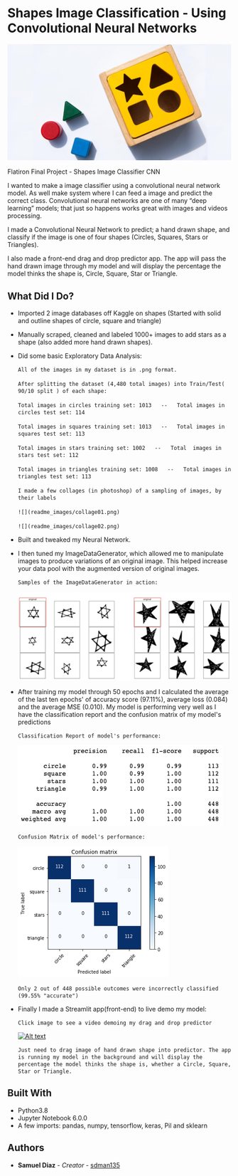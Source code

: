 # Shapes Image Classification - Using Convolutional Neural Networks



![](readme_images/wooden-baby-shape-puzzle-toy.jpg)

Flatiron Final Project - Shapes Image Classifier CNN

I wanted to make a image classifier using a convolutional neural network model. As well make system where I can feed a image and predict the correct class. Convolutional neural networks are one of many “deep learning” models; that just so happens works great with images and videos processing.

I made a Convolutional Neural Network to predict; a hand drawn shape, and classify if the image is one of four shapes (Circles, Squares, Stars or Triangles).

I also made a front-end drag and drop predictor app. The app will pass the hand drawn image through my model and will display the percentage the model thinks the shape is, Circle, Square, Star or Triangle.

## What Did I Do?

* Imported 2 image databases off Kaggle on shapes (Started with solid and outline shapes of circle, square and triangle)

* Manually scraped, cleaned and labeled 1000+ images to add stars as a shape (also added more hand drawn shapes).

* Did some basic Exploratory Data Analysis:

      All of the images in my dataset is in .png format.

      After splitting the dataset (4,480 total images) into Train/Test( 90/10 split ) of each shape:

      Total images in circles training set: 1013   --   Total images in circles test set: 114

      Total images in squares training set: 1013   --   Total images in squares test set: 113

      Total images in stars training set: 1002   --   Total  images in stars test set: 112

      Total images in triangles training set: 1008   --   Total images in triangles test set: 113

      I made a few collages (in photoshop) of a sampling of images, by their labels

      ![](readme_images/collage01.png)

      ![](readme_images/collage02.png)

* Built and tweaked my Neural Network.

* I then tuned my ImageDataGenerator, which allowed me to manipulate images to produce variations of an original image. This helped increase your data pool with the augmented version of original images.

      Samples of the ImageDataGenerator in action:
    ![](readme_images/ImageDataGenerator_example.png)   


* After training my model through 50 epochs and I calculated the average of the last ten epochs' of accuracy score (97.11%), average loss (0.084) and the average MSE (0.010). My model is performing very well as I have the classification report and the confusion matrix of my model's predictions

      Classification Report of model's performance:

    ![](readme_images/classification_report.png)

      Confusion Matrix of model's performance:

    ![](readme_images/confusion_matrix.png)

      Only 2 out of 448 possible outcomes were incorrectly classified (99.55% "accurate")

* Finally I made a Streamlit app(front-end) to live demo my model:

      Click image to see a video demoing my drag and drop predictor

    [![Alt text](https://i9.ytimg.com/vi/Y-tON5nfNnA/mq1.jpg?sqp=CK74_vEF&rs=AOn4CLBW9KAQTJ_HbthQ4yW1FTmo89FK2g)](https://www.youtube.com/watch?v=Y-tON5nfNnA&feature=emb_title)

      Just need to drag image of hand drawn shape into predictor. The app is running my model in the background and will display the percentage the model thinks the shape is, whether a Circle, Square, Star or Triangle.







## Built With

* Python3.8
* Jupyter Notebook 6.0.0
* A few imports: pandas, numpy, tensorflow, keras, Pil and sklearn


## Authors

* **Samuel Diaz** - *Creator* - [sdman135](https://github.com/sdman135/)
